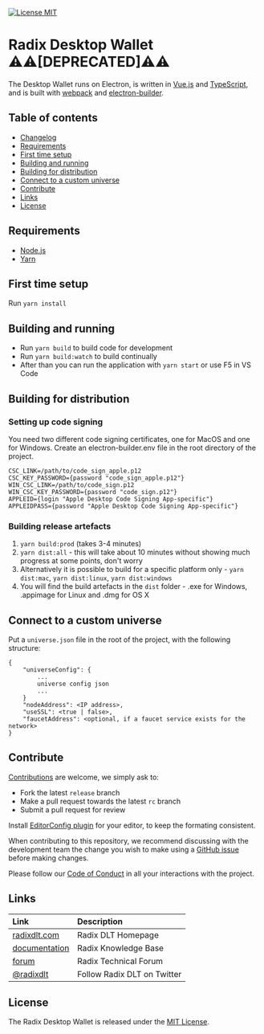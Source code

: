 [![License MIT](https://img.shields.io/badge/license-MIT-blue.svg)](LICENSE)

# Radix Desktop Wallet ⚠⚠[DEPRECATED]⚠⚠

The Desktop Wallet runs on Electron, is written in [Vue.js](https://vuejs.org/) and [TypeScript](https://www.typescriptlang.org/), and is built with [webpack](https://webpack.js.org/) and [electron-builder](https://www.electron.build/).

## Table of contents

- [Changelog](CHANGELOG.md)
- [Requirements](#requirements)
- [First time setup](#first-time-setup)
- [Building and running](#building-and-running)
- [Building for distribution](#building-for-distribution)
- [Connect to a custom universe](#connect-to-a-custom-universe)
- [Contribute](#contribute)
- [Links](#links)
- [License](#license)

## Requirements

- [Node.js](https://nodejs.org/en/)
- [Yarn](https://yarnpkg.com/)

## First time setup

Run `yarn install`

## Building and running

- Run `yarn build` to build code for development
- Run `yarn build:watch` to build continually
- After than you can run the application with `yarn start` or use F5 in VS Code

## Building for distribution

### Setting up code signing

You need two different code signing certificates, one for MacOS and one for Windows. Create an electron-builder.env file in the root directory of the project.

```
CSC_LINK=/path/to/code_sign_apple.p12
CSC_KEY_PASSWORD={password "code_sign_apple.p12"}
WIN_CSC_LINK=/path/to/code_sign.p12
WIN_CSC_KEY_PASSWORD={password "code_sign.p12"}
APPLEID={login "Apple Desktop Code Signing App-specific"}
APPLEIDPASS={password "Apple Desktop Code Signing App-specific"}
```

### Building release artefacts

1. `yarn build:prod` (takes 3-4 minutes)
2. `yarn dist:all` - this will take about 10 minutes without showing much progress at some points, don't worry
3. Alternatively it is possible to build for a specific platform only - `yarn dist:mac`, `yarn dist:linux`, `yarn dist:windows`
4. You will find the build artefacts in the `dist` folder - .exe for Windows, .appimage for Linux and .dmg for OS X

## Connect to a custom universe

Put a `universe.json` file in the root of the project, with the following structure:

```
{
    "universeConfig": {
        ...
        universe config json
        ...
    }
    "nodeAddress": <IP address>,
    "useSSL": <true | false>,
    "faucetAddress": <optional, if a faucet service exists for the network>
}
```

## Contribute

[Contributions](CONTRIBUTING.md) are welcome, we simply ask to:

- Fork the latest `release` branch
- Make a pull request towards the latest `rc` branch
- Submit a pull request for review

Install [EditorConfig plugin](http://editorconfig.org/) for your editor, to keep the formating consistent.

When contributing to this repository, we recommend discussing with the development team the change you wish to make using a [GitHub issue](https://github.com/radixdlt/desktop-wallet/issues) before making changes.

Please follow our [Code of Conduct](CODE_OF_CONDUCT.md) in all your interactions with the project.

## Links

| Link | Description |
| :----- | :------ |
[radixdlt.com](https://radixdlt.com/) | Radix DLT Homepage
[documentation](https://docs.radixdlt.com/) | Radix Knowledge Base
[forum](https://forum.radixdlt.com/) | Radix Technical Forum
[@radixdlt](https://twitter.com/radixdlt) | Follow Radix DLT on Twitter

## License

The Radix Desktop Wallet is released under the [MIT License](LICENSE).
